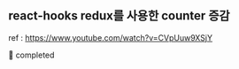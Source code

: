 ## react-hooks redux를 사용한 counter 증감

ref : https://www.youtube.com/watch?v=CVpUuw9XSjY

🌵 completed
